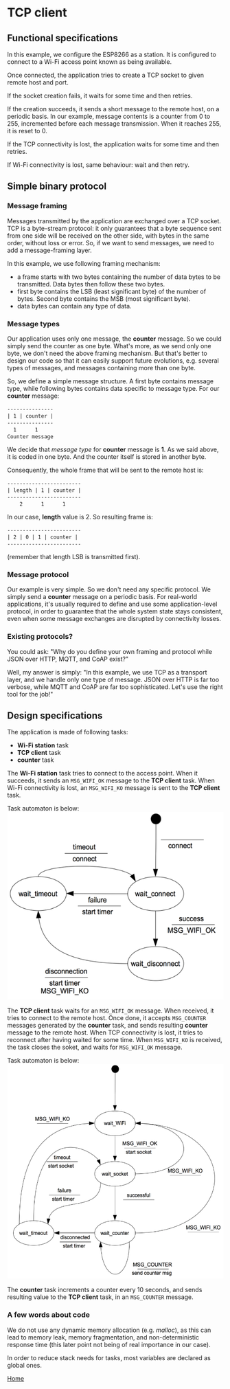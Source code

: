 # TCP client #

## Functional specifications ##

In this example, we configure the ESP8266 as a station. It is configured to connect to a Wi-Fi access point known as being available.

Once connected, the application tries to create a TCP socket to given remote host and port.

If the socket creation fails, it waits for some time and then retries.

If the creation succeeds, it sends a short message to the remote host, on a periodic basis. In our example, message contents is a counter from 0 to 255, incremented before each message transmission. When it reaches 255, it is reset to 0.

If the TCP connectivity is lost, the application waits for some time and then retries.

If Wi-Fi connectivity is lost, same behaviour: wait and then retry.

## Simple binary protocol ##

### Message framing ###

Messages transmitted by the application are exchanged over a TCP socket. TCP is a byte-stream protocol: it only guarantees that a byte sequence sent from one side will be received on the other side, with bytes in the same order, without loss or error. So, if we want to send messages, we need to add a message-framing layer.

In this example, we use following framing mechanism:

* a frame starts with two bytes containing the number of data bytes to be transmitted. Data bytes then follow these two bytes.
* first byte contains the LSB (least significant byte) of the number of bytes. Second byte contains the MSB (most significant byte).
* data bytes can contain any type of data.

### Message types ###

Our application uses only one message, the **counter** message. So we could simply send the counter as one byte. What's more, as we send only one byte, we don't need the above framing mechanism. But that's better to design our code so that it can easily support future evolutions, e.g. several types of messages, and messages containing more than one byte.

So, we define a simple message structure. A first byte contains message type, while following bytes contains data specific to message type. For our **counter** message:

```
---------------
| 1 | counter |
---------------
  1      1     
Counter message
```

We decide that *message type* for **counter** message is **1**. As we said above, it is coded in one byte. And the counter itself is stored in another byte.

Consequently, the whole frame that will be sent to the remote host is:

```
------------------------
| length | 1 | counter |
------------------------
    2      1      1     
```

In our case, **length** value is 2. So resulting frame is:

```
------------------------
| 2 | 0 | 1 | counter |
------------------------
```
(remember that length LSB is transmitted first).

### Message protocol ###

Our example is very simple. So we don't need any specific protocol. We simply send a **counter** message on a periodic basis. For real-world applications, it's usually required to define and use some application-level protocol, in order to guarantee that the whole system state stays consistent, even when some message exchanges are disrupted by connectivity losses.

### Existing protocols? ###

You could ask: "Why do you define your own framing and protocol while JSON over HTTP, MQTT, and CoAP exist?"

Well, my answer is simply: "In this example, we use TCP as a transport layer, and we handle only one type of message. JSON over HTTP is far too verbose, while MQTT and CoAP are far too sophisticated. Let's use the right tool for the job!"

## Design specifications ##

The application is made of following tasks:

* **Wi-Fi station** task
* **TCP client** task
* **counter** task

The **Wi-Fi station** task tries to connect to the access point. When it succeeds, it sends an `MSG_WIFI_OK` message to the **TCP client** task. When Wi-Fi connectivity is lost, an `MSG_WIFI_KO` message is sent to the **TCP client** task.

Task automaton is below:
![](wiFiStation-task1-automaton.png)

The **TCP client** task waits for an `MSG_WIFI_OK` message. When received, it tries to connect to the remote host. Once done, it accepts `MSG_COUNTER` messages generated by the **counter** task, and sends resulting **counter** message to the remote host. When TCP connectivity is lost, it tries to reconnect after having waited for some time. When `MSG_WIFI_KO` is received, the task closes the soket, and waits for `MSG_WIFI_OK` message.

Task automaton is below:
![](TCPclient-task1-automaton.png)

The **counter** task increments a counter every 10 seconds, and sends resulting value to the **TCP client** task, in an `MSG_COUNTER` message.

### A few words about code ###

We do not use any dynamic memory allocation (e.g. *malloc*), as this can lead to memory leak, memory fragmentation, and non-deterministic response time (this later point not being of real importance in our case).

In order to reduce stack needs for tasks, most variables are declared as global ones.

[Home](design.md)